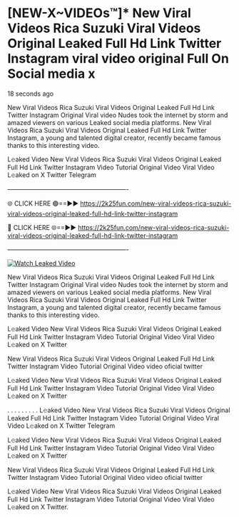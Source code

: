 # [NEW-X~VIDEOs™]* New Viral Videos Rica Suzuki Viral Videos Original Leaked Full Hd Link Twitter Instagram viral video original Full On Social media x

18 seconds ago

New Viral Videos Rica Suzuki Viral Videos Original Leaked Full Hd Link Twitter Instagram Original Viral video Nudes took the internet by storm and amazed viewers on various Leaked social media platforms. New Viral Videos Rica Suzuki Viral Videos Original Leaked Full Hd Link Twitter Instagram, a young and talented digital creator, recently became famous thanks to this interesting video.

L𝚎aked Video New Viral Videos Rica Suzuki Viral Videos Original Leaked Full Hd Link Twitter Instagram Video Tutorial Original Video Viral Video L𝚎aked on X Twitter Telegram

———————————————————-

🌐 CLICK HERE 🟢==►► https://2k25fun.com/new-viral-videos-rica-suzuki-viral-videos-original-leaked-full-hd-link-twitter-instagram

🔴 CLICK HERE 🌐==►► https://2k25fun.com/new-viral-videos-rica-suzuki-viral-videos-original-leaked-full-hd-link-twitter-instagram

———————————————————-

[![Watch Leaked Video](https://miro.medium.com/v2/resize:fit:828/format:webp/1*cilzJN44JGOrTw9NJCrNHA.gif "Watch Leaked Video")](https://2k25fun.com/new-viral-videos-rica-suzuki-viral-videos-original-leaked-full-hd-link-twitter-instagram)

New Viral Videos Rica Suzuki Viral Videos Original Leaked Full Hd Link Twitter Instagram Original Viral video Nudes took the internet by storm and amazed viewers on various Leaked social media platforms. New Viral Videos Rica Suzuki Viral Videos Original Leaked Full Hd Link Twitter Instagram, a young and talented digital creator, recently became famous thanks to this interesting video.

L𝚎aked Video New Viral Videos Rica Suzuki Viral Videos Original Leaked Full Hd Link Twitter Instagram Video Tutorial Original Video Viral Video L𝚎aked on X Twitter

New Viral Videos Rica Suzuki Viral Videos Original Leaked Full Hd Link Twitter Instagram Video Tutorial Original Video video oficial twitter

L𝚎aked Video New Viral Videos Rica Suzuki Viral Videos Original Leaked Full Hd Link Twitter Instagram Video Tutorial Original Video Viral Video L𝚎aked on X Twitter

. . . . . . . . . L𝚎aked Video New Viral Videos Rica Suzuki Viral Videos Original Leaked Full Hd Link Twitter Instagram Video Tutorial Original Video Viral Video L𝚎aked on X Twitter Telegram

L𝚎aked Video New Viral Videos Rica Suzuki Viral Videos Original Leaked Full Hd Link Twitter Instagram Video Tutorial Original Video Viral Video L𝚎aked on X Twitter

New Viral Videos Rica Suzuki Viral Videos Original Leaked Full Hd Link Twitter Instagram Video Tutorial Original Video video oficial twitter

L𝚎aked Video New Viral Videos Rica Suzuki Viral Videos Original Leaked Full Hd Link Twitter Instagram Video Tutorial Original Video Viral Video L𝚎aked on X Twitter.